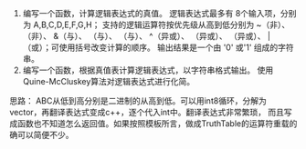 1. 编写一个函数，计算逻辑表达式的真值。
逻辑表达式最多有 8个输入项，分别为 A,B,C,D,E,F,G,H；
支持的逻辑运算符按优先级从高到低分别为 ~（非）、 （非）、 &（与）、 （与）、 （与）、 ^（异或）、 （异或）、 （异或）、 |（或）；可使用括号改变计算的顺序。
输出结果是一个由 '0' 或'1' 组成的字符串。
2. 编写一个函数，根据真值表计算逻辑表达式，以字符串格式输出。
使用Quine-McCluskey算法对逻辑表达式进行化简。

思路：
ABC从低到高分别是二进制的从高到低。可以用int8循环，分解为vector，再翻译表达式变成c++，逐个代入int中。翻译表达式非常繁琐，
而且写成函数也不知道怎么返回值。如果按照模板所言，做成TruthTable的运算符重载的确可以简便不少。
